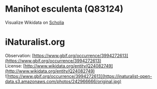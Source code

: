 
Manihot esculenta (Q83124)
==========================
  
Visualize Wikidata on [Scholia](https://scholia.toolforge.org/taxon/Q83124)
# iNaturalist.org
  
Observation: [https://www.gbif.org/occurrence/3994272613](https://www.gbif.org/occurrence/3994272613)  
License: [http://www.wikidata.org/entity/Q24082749](http://www.wikidata.org/entity/Q24082749)  
![https://www.gbif.org/occurrence/3994272613](https://inaturalist-open-data.s3.amazonaws.com/photos/242966666/original.jpg)